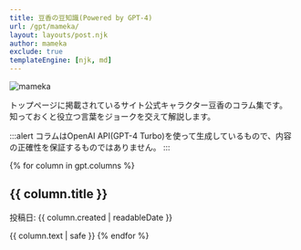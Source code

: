 ```yaml
---
title: 豆香の豆知識(Powered by GPT-4)
url: /gpt/mameka/
layout: layouts/post.njk
author: mameka
exclude: true
templateEngine: [njk, md]
---
```


<img style="display:block;margin:0.5rem auto" src="/img/logo/mameka-column_500.png" alt="mameka">

トップページに掲載されているサイト公式キャラクター豆香のコラム集です。
知っておくと役立つ言葉をジョークを交えて解説します。

:::alert
コラムはOpenAI API(GPT-4 Turbo)を使って生成しているもので、内容の正確性を保証するものではありません。
:::

{% for column in gpt.columns %}
## {{ column.title }}
投稿日: {{ column.created | readableDate }}

{{ column.text | safe }}
{% endfor %}
